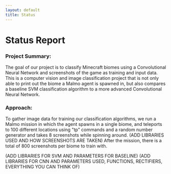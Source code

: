 ```yaml
---
layout: default
title: Status
---
```


Status Report
===

### Project Summary:
The goal of our project is to classify Minecraft biomes using a Convolutional Neural Network and screenshots of the game as training and input data. This is a computer vision and image classification project that is not only able to print out the biome a Malmo agent is spawned in, but also compares a baseline SVM classification algorithm to a more advanced Convolutional Neural Network.

### Approach:
To gather image data for training our classification algorithms, we run a Malmo mission in which the agent spawns in a single biome, and teleports to 100 different locations using "tp" commands and a random number generator and takes 8 screenshots while spinning around. (ADD LIBRARIES USED AND HOW SCREENSHOTS ARE TAKEN) After the mission, there is a total of 800 screenshots per biome to train with. 

(ADD LIBRARIES FOR SVM AND PARAMETERS FOR BASELINE)
(ADD LIBRARIES FOR CNN AND PARAMETERS USED, FUNCTIONS, RECTIFIERS, EVERYTHING YOU CAN THINK OF)


